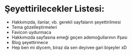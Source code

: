 Şeyettirilecekler Listesi:
==========================

<ul>
	<li>Hakkımızda, ilanlar, vb. gerekli sayfaların şeyettirilmesi</li>
	<li>Tema gözelleştirmeleri</li>
	<li>Favicon uydurmaca</li>
	<li>Hakkımızda sayfasına emeği geçen ademoğullarının ifşası</li>
	<li>Blog şeyettirmece</li>
	<li>Hep ben mi diycem, biraz da sen deyivee gari bişeyler xD</li>
</ul>